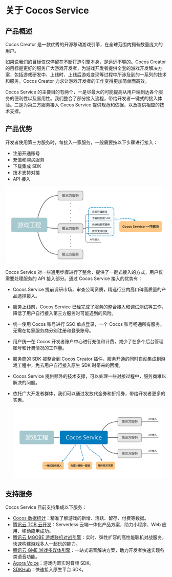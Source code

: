 # 关于 Cocos Service

## 产品概述

Cocos Creator 是一款优秀的开源移动游戏引擎，在全球范围内拥有数量庞大的用户。

如果说我们的目标仅仅停留在不断打造引擎本身，是远远不够的。Cocos Creator 的目标是更好的服务广大游戏开发者，为游戏开发者提供全套的游戏开发解决方案，包括游戏研发中、上线时、上线后游戏变现等过程中所涉及到的一系列的技术和服务。Cocos Creator 力求让游戏开发者的工作变得更加简单而高效。

Cocos Service 的主要目的有两个，一是尽最大的可能提高从用户端到达各个服务的便利性以及易用性。我们整合了部分接入流程，带给开发者一键式的接入体验。二是为第三方服务接入 Cocos Service 提供规范和依据，以及提供相应的技术支撑。

## 产品优势

开发者使用第三方服务时，每接入一家服务，一般需要按以下步骤进行接入：

- 注册开通账号
- 充值和购买服务
- 下载集成 SDK
- 技术支持对接
- API 接入

![](image/about-normal-intergate.jpg)

Cocos Service 对一些通用步骤进行了整合，提供了一键式接入的方式，用户仅需要处理服务的 API 接入部分。通过 Cocos Service 接入的优势有：

- Cocos Service 提前调研市场，审查公司资质，精选行业内高口碑高质量的产品选择接入。
- 服务上线前，Cocos Service 已经完成了服务的整合接入和调试测试等工作，降低了用户自行接入第三方服务时可能遇到的风险。
- 统一使用 Cocos 账号进行 SSO 单点登录，一个 Cocos 账号畅通所有服务，无需在每家服务商分别注册和登录账号。
- 用户统一在 Cocos 开发者账户中心进行充值和计费，减少了在多个后台管理账号和计费情况的工作量。
- 服务商的 SDK 被整合到 Cocos Creator 插件，服务开通的同时自动集成到游戏工程中，免去用户自行接入原生 SDK 时带来的困境。
- Cocos Service 提供额外的技术支撑，可以处理一些对接过程中，服务商难以解决的问题。
- 依托广大开发者群体，我们可以通过发放代金券和折扣券，带给开发者更多的实惠。

  ![](image/about-service-intergate.jpg)

## 支持服务

Cocos Service 目前支持集成以下服务：

- [Cocos 数据统计](cocos-analytics.md)：精准了解游戏的新增、活跃、留存、付费等数据。
- [腾讯云 TCB 云开发](tcb.md)：Serverless 云端一体化产品方案，助力小程序、Web 应用、移动应用成功。
- [腾讯云 MGOBE 游戏联机对战引擎](mgobe.md)：实时、弹性扩容的高性能联机对战服务，快速构建游戏多人一起玩的能力。
- [腾讯云 GME 游戏多媒体引擎](gme.md)：一站式语音解决方案，助力开发者快速实现各类语音功能。
- [Agora Voice](agora.md)：游戏内置实时音频 SDK。
- [SDKHub](sdkhub.md)：快速接入原生平台 SDK。



